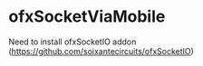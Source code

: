 # ofxSocketViaMobile
Need to install ofxSocketIO addon (https://github.com/soixantecircuits/ofxSocketIO) 

